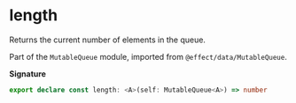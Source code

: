 # length

Returns the current number of elements in the queue.

Part of the `MutableQueue` module, imported from `@effect/data/MutableQueue`.

**Signature**

```ts
export declare const length: <A>(self: MutableQueue<A>) => number
```
